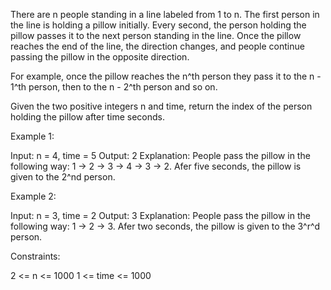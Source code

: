 There are n people standing in a line labeled from 1 to n. The first person
in the line is holding a pillow initially. Every second, the person holding
the pillow passes it to the next person standing in the line. Once the pillow
reaches the end of the line, the direction changes, and people continue
passing the pillow in the opposite direction.


For example, once the pillow reaches the n^th person they pass it to the n -
1^th person, then to the n - 2^th person and so on.


Given the two positive integers n and time, return the index of the person
holding the pillow after time seconds.

Example 1:


Input: n = 4, time = 5
Output: 2
Explanation: People pass the pillow in the following way: 1 -> 2 -> 3 -> 4 ->
3 -> 2.
Afer five seconds, the pillow is given to the 2^nd person.


Example 2:


Input: n = 3, time = 2
Output: 3
Explanation: People pass the pillow in the following way: 1 -> 2 -> 3.
Afer two seconds, the pillow is given to the 3^r^d person.



Constraints:


2 <= n <= 1000
1 <= time <= 1000




